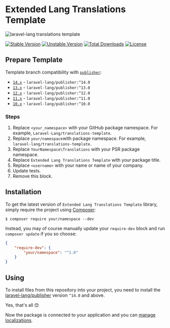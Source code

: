 # Extended Lang Translations Template

![laravel-lang translations template](https://preview.dragon-code.pro/laravel-lang/translations-template.svg?brand=laravel&mode=dark)

[![Stable Version][badge_stable]][link_packagist]
[![Unstable Version][badge_unstable]][link_packagist]
[![Total Downloads][badge_downloads]][link_packagist]
[![License][badge_license]][link_license]

## Prepare Template

Template branch compatibility with [`publisher`](https://github.com/Laravel-Lang/publisher):

* [`14.x`](https://github.com/Laravel-Lang/translations-template/tree/14.x) - `laravel-lang/publisher:^14.0`
* [`13.x`](https://github.com/Laravel-Lang/translations-template/tree/13.x) - `laravel-lang/publisher:^13.0`
* [`12.x`](https://github.com/Laravel-Lang/translations-template/tree/12.x) - `laravel-lang/publisher:^12.0`
* [`11.x`](https://github.com/Laravel-Lang/translations-template/tree/11.x) - `laravel-lang/publisher:^11.0`
* [`10.x`](https://github.com/Laravel-Lang/translations-template/tree/10.x) - `laravel-lang/publisher:^10.0`

### Steps

1. Replace `<your_namespace>` with your GitHub package namespace. For example, `Laravel-Lang/translations-template`.
2. Replace `your/namespace`with package namespace. For example, `laravel-lang/translations-template`.
3. Replace `YourNamespace\Translations` with your PSR package namespace.
4. Replace `Extended Lang Translations Template` with your package title.
5. Replace `<username>` with your name or name of your company.
6. Update tests.
7. Remove this block.

## Installation

To get the latest version of `Extended Lang Translations Template` library, simply require the project using [Composer](https://getcomposer.org):

```
$ composer require your/namespace --dev
```

Instead, you may of course manually update your `require-dev` block and run `composer update` if you so choose:

```json
{
    "require-dev": {
        "your/namespace": "^1.0"
    }
}
```

## Using

To install files from this repository into your project, you need to install the [laravel-lang/publisher](https://laravel-lang.com/packages-publisher.html)
version `^14.0` and above.

Yes, that's all 😊

Now the package is connected to your application and you can [manage localizations](https://laravel-lang.com/manage-locales.html).


[badge_stable]:     https://img.shields.io/github/v/release/<your_namespace>?label=stable&style=flat-square

[badge_unstable]:   https://img.shields.io/badge/unstable-dev--main-orange?style=flat-square

[badge_downloads]:  https://img.shields.io/packagist/dt/<your_namespace>.svg?style=flat-square

[badge_license]:    https://img.shields.io/packagist/l/<your_namespace>.svg?style=flat-square

[link_packagist]:   https://packagist.org/packages/<your_namespace>

[link_license]:     LICENSE
